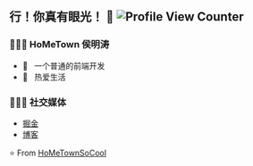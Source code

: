 ## 行！你真有眼光！ :wave: ![Profile View Counter](https://komarev.com/ghpvc/?username=HoMeTownSoCool)
<h3> 👨🏻‍💻  HoMeTown 侯明涛 </h3>
<ul>
  <li>🌱 &nbsp; 一个普通的前端开发</li>
  <li>🌱 &nbsp; 热爱生活</li>
</ul>

<h3> 👨🏻‍💻 社交媒体 </h3>
<ul>
  <li><a href="https://juejin.cn/user/4116184668057390">掘金</a></li>
  <li><a href="http://blog.ishometown.com/">博客</a></li>
</ul>

⭐️ From [HoMeTownSoCool](https://github.com/HoMeTownSoCool)
